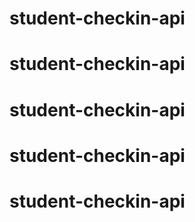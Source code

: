 # student-checkin-api
# student-checkin-api
# student-checkin-api
# student-checkin-api
# student-checkin-api
